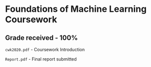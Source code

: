 # Foundations of Machine Learning Coursework
## Grade received - 100% 

`cwk2020.pdf` - Coursework Introduction

`Report.pdf` - Final report submitted
